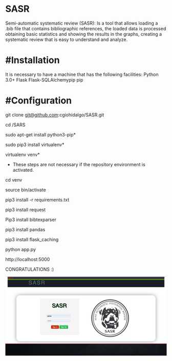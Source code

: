 # SASR
Semi-automatic systematic review (SASR): Is a tool that allows loading a .bib file that contains bibliographic references, the loaded data is processed obtaining basic statistics and showing the results in the graphs, creating a systematic review that is easy to understand and analyze. 


# #Installation
It is necessary to have a machine that has the following facilities:
Python 3.0+
Flask
Flask-SQLAlchemypip
pip

# #Configuration

git clone git@github.com:cgiohidalgo/SASR.git

cd /SARS

sudo apt-get install python3-pip*

sudo pip3 install virtualenv* 

virtualenv venv*

* These steps are not necessary if the repository environment is activated.

cd venv

source bin/activate

pip3 install -r requirements.txt

pip3 install request

Pip3 install bibtexparser

pip3 install pandas

pip3 install flask_caching

python app.py

http://localhost:5000



CONGRATULATIONS :)

![ScreenShot](https://raw.githubusercontent.com/cgiohidalgo/SASR/master/example.png)
